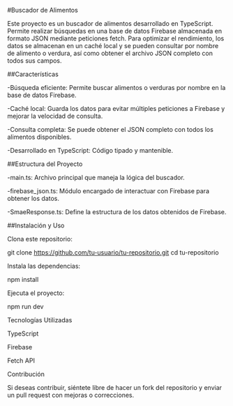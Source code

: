 #Buscador de Alimentos

Este proyecto es un buscador de alimentos desarrollado en TypeScript. Permite realizar búsquedas en una base de datos Firebase almacenada en formato JSON mediante peticiones fetch. Para optimizar el rendimiento, los datos se almacenan en un caché local y se pueden consultar por nombre de alimento o verdura, así como obtener el archivo JSON completo con todos sus campos.

##Características

-Búsqueda eficiente: Permite buscar alimentos o verduras por nombre en la base de datos Firebase.

-Caché local: Guarda los datos para evitar múltiples peticiones a Firebase y mejorar la velocidad de consulta.

-Consulta completa: Se puede obtener el JSON completo con todos los alimentos disponibles.

-Desarrollado en TypeScript: Código tipado y mantenible.

##Estructura del Proyecto

-main.ts: Archivo principal que maneja la lógica del buscador.

-firebase_json.ts: Módulo encargado de interactuar con Firebase para obtener los datos.

-SmaeResponse.ts: Define la estructura de los datos obtenidos de Firebase.

##Instalación y Uso

Clona este repositorio:

git clone https://github.com/tu-usuario/tu-repositorio.git
cd tu-repositorio

Instala las dependencias:

npm install

Ejecuta el proyecto:

npm run dev

Tecnologías Utilizadas

TypeScript

Firebase

Fetch API

Contribución

Si deseas contribuir, siéntete libre de hacer un fork del repositorio y enviar un pull request con mejoras o correcciones.
